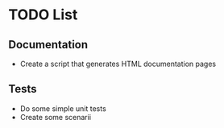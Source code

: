 # TODO List

## Documentation

  * Create a script that generates HTML documentation pages

## Tests

  * Do some simple unit tests
  * Create some scenarii


